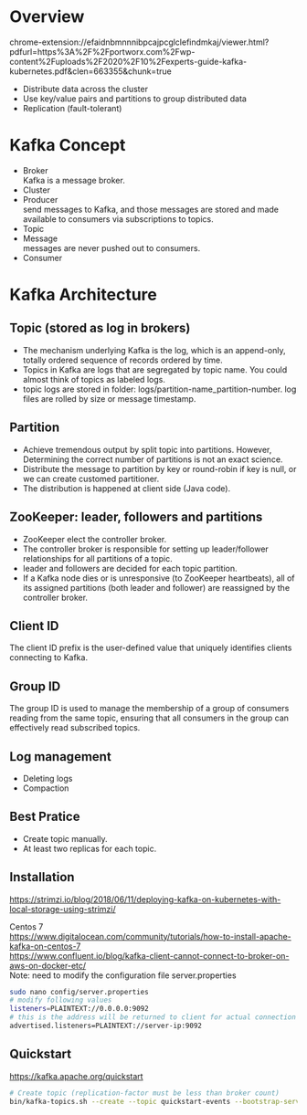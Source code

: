 # Overview  
chrome-extension://efaidnbmnnnibpcajpcglclefindmkaj/viewer.html?pdfurl=https%3A%2F%2Fportworx.com%2Fwp-content%2Fuploads%2F2020%2F10%2Fexperts-guide-kafka-kubernetes.pdf&clen=663355&chunk=true  

- Distribute data across the cluster  
- Use key/value pairs and partitions to group distributed data  
- Replication (fault-tolerant)  

# Kafka Concept  
- Broker  
  Kafka is a message broker.
- Cluster
- Producer  
  send messages to Kafka, and those messages are stored and made available to consumers via subscriptions to topics.  
- Topic
- Message  
  messages are never pushed out to consumers.  
- Consumer

# Kafka Architecture  
## Topic (stored as log in brokers)  
- The mechanism underlying Kafka is the log, which is an append-only, totally ordered sequence of records ordered by time.
- Topics in Kafka are logs that are segregated by topic name. You could almost think of topics as labeled logs.  
- topic logs are stored in folder: logs/partition-name_partition-number. log files are rolled by size or message timestamp.  

## Partition  
- Achieve tremendous output by split topic into partitions. However, Determining the correct number of partitions is not an
exact science.  
- Distribute the message to partition by key or round-robin if key is null, or we can create customed partitioner.
- The distribution is happened at client side (Java code).  

## ZooKeeper: leader, followers and partitions  
- ZooKeeper elect the controller broker.  
- The controller broker is responsible for setting up leader/follower relationships for all partitions of a topic.
- leader and followers are decided for each topic partition.  
- If a Kafka node dies or is unresponsive (to ZooKeeper heartbeats), all of its assigned partitions (both leader and follower) are reassigned by the controller broker.  

## Client ID
The client ID prefix is the user-defined value that uniquely identifies clients connecting to Kafka.  

## Group ID
The group ID is used to manage the membership of a group of
consumers reading from the same topic, ensuring that all consumers in the group can effectively read subscribed topics.

## Log management  
- Deleting logs  
- Compaction  

## Best Pratice
- Create topic manually.
- At least two replicas for each topic.

## Installation
https://strimzi.io/blog/2018/06/11/deploying-kafka-on-kubernetes-with-local-storage-using-strimzi/  

Centos 7  
https://www.digitalocean.com/community/tutorials/how-to-install-apache-kafka-on-centos-7  
https://www.confluent.io/blog/kafka-client-cannot-connect-to-broker-on-aws-on-docker-etc/  
Note: need to modify the configuration file server.properties  
```sh
sudo nano config/server.properties
# modify following values
listeners=PLAINTEXT://0.0.0.0:9092
# this is the address will be returned to client for actual connection
advertised.listeners=PLAINTEXT://server-ip:9092
```

## Quickstart
https://kafka.apache.org/quickstart  
```sh
# Create topic (replication-factor must be less than broker count)
bin/kafka-topics.sh --create --topic quickstart-events --bootstrap-server localhost:9092  --replication-factor 2 --partitions 2
```
